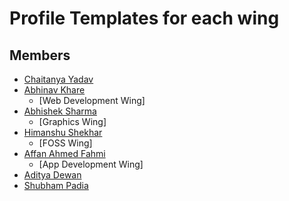 Profile Templates for each wing
=========================================

Members
--------------------------

 * [Chaitanya Yadav](https://github.com/BelieveC)
 * [Abhinav Khare](https://github.com/CosmicCoder96)
 	* [Web Development Wing]
 * [Abhishek Sharma](https://github.com/littlewonder)
 	* [Graphics Wing]
 * [Himanshu Shekhar](https://github.com/himanshub16)
	* [FOSS Wing]
 * [Affan Ahmed Fahmi](https://github.com/anonymous-ME)
 	* [App Development Wing]
 * [Aditya Dewan](https://github.com/dewana-dewan)
 * [Shubham Padia](https://github.com/shubham-padia)

